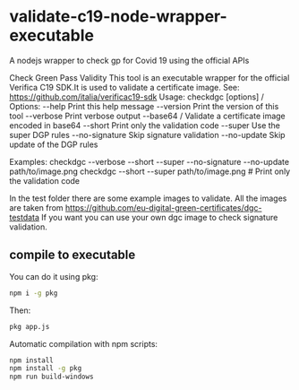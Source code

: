 # validate-c19-node-wrapper-executable
 A nodejs wrapper to check gp for Covid 19 using the official APIs

Check Green Pass Validity
This tool is an executable wrapper for the official Verifica C19 SDK.It is used to validate a certificate image.
See: https://github.com/italia/verificac19-sdk
Usage: checkdgc [options] /<image>
Options:
  --help                 Print this help message
  --version              Print the version of this tool
  --verbose              Print verbose output
  --base64 /<base64>      Validate a certificate image encoded in base64
  --short                Print only the validation code
  --super                Use the super DGP rules
  --no-signature         Skip signature validation
  --no-update            Skip update of the DGP rules

Examples:
  checkdgc --verbose --short --super --no-signature --no-update path/to/image.png
  checkdgc --short --super path/to/image.png # Print only the validation code

In the test folder there are some example images to validate. All the images are taken from https://github.com/eu-digital-green-certificates/dgc-testdata
If you want you can use your own dgc image to check signature validation.

## compile to executable

You can do it using pkg:

```sh 
npm i -g pkg
```

Then: 

```sh 
pkg app.js
```

Automatic compilation with npm scripts:

```sh 
npm install
npm install -g pkg
npm run build-windows
```

